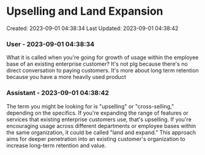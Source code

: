 # Upselling and Land Expansion

Created: 2023-09-01 04:38:34
Last Updated: 2023-09-01 04:38:42

### User - 2023-09-01 04:38:34

What it is called when you're going for growth of usage within the employee base of an existing enterprise customer? It's not plg because there's no direct conversation to paying customers. It's more about long term retention because you have a more heavily used product

### Assistant - 2023-09-01 04:38:42

The term you might be looking for is "upselling" or "cross-selling," depending on the specifics. If you're expanding the range of features or services that existing enterprise customers use, that's upselling. If you're encouraging usage across different departments or employee bases within the same organization, it could be called "land and expand." This approach aims for deeper penetration into an existing customer's organization to increase long-term retention and value.


